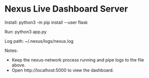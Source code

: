# Nexus Live Dashboard Server

Install:
  python3 -m pip install --user flask

Run:
  python3 app.py

Log path:
  ~/.nexus/logs/nexus.log

Notes:
  - Keep the nexus-network process running and pipe logs to the file above.
  - Open http://localhost:5000 to view the dashboard.
